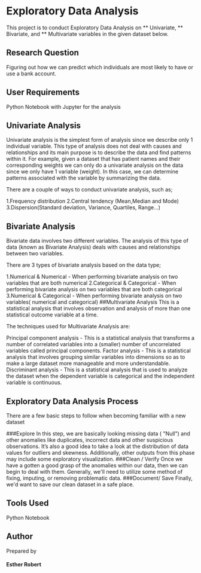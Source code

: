 # Exploratory Data Analysis
This project is to conduct Exploratory Data Analysis on ** Univariate, ** Bivariate, and ** Multivariate variables in the given dataset below.

## Research Question
Figuring out how we can predict which individuals are most likely to have or use a bank account.
## User Requirements
Python Notebook with Jupyter for the analysis
## Univariate Analysis
Univariate analysis is the simplest form of analysis since we describe only 1 individual variable. 
This type of analysis does not deal with causes and relationships and its main purpose is to describe the data and find patterns within it. 
For example, given a dataset that has patient names and their corresponding weights we can only do a univariate analysis on the data since we only have 1 variable (weight). 
In this case, we can determine patterns associated with the variable by summarizing the data.

There are a couple of ways to conduct univariate analysis, such as;

1.Frequency distribution
2.Central tendency (Mean,Median and Mode)
3.Dispersion(Standard deviation, Variance, Quartiles, Range...)
## Bivariate Analysis
Bivariate data involves two different variables. 
The analysis of this type of data (known as Bivariate Analysis) deals with causes and relationships between two variables.

There are 3  types of bivariate analysis based on the data type;

1.Numerical & Numerical - When performing bivariate analysis on two variables that are both numerical
2.Categorical & Categorical - When performing bivariate analysis on two variables that are both categorical
3.Numerical & Categorical - When performing bivariate analysis on two variables( numerical and categorical)
##Multivariate Analysis
This is a statistical analysis that involves observation and analysis of more than one statistical outcome variable at a time.

The techniques used for Multivariate Analysis are:

Principal component analysis -  This is a statistical analysis that transforms a number of correlated variables into a (smaller) number of uncorrelated variables called principal components.
Factor analysis - This is a statistical analysis that involves grouping similar variables into dimensions so as to make a large dataset more manageable and more understandable.
Discriminant analysis - This is a statistical analysis that is used to analyze the dataset when the dependent variable is categorical and the independent variable is continuous. 
## Exploratory Data Analysis Process

There are a few basic steps to follow when becoming familiar with a new dataset

###Explore
In this step, we are basically looking missing data ( "Null") and other anomalies like duplicates, incorrect data and other suspicious observations.
It’s also a good idea to take a look at the distribution of data values for outliers and skewness.
Additionally, other outputs from this phase may include some exploratory visualization.
###Clean / Verify
Once we have a gotten a good grasp of the anomalies within our data, then we can begin to deal with them.
Generally, we'll need to utilize some method of fixing, imputing, or removing problematic data.
###Document/ Save
Finally, we'd want to save our clean dataset in a safe place.
## Tools Used
Python Notebook 
## Author
Prepared by 
#### Esther Robert
